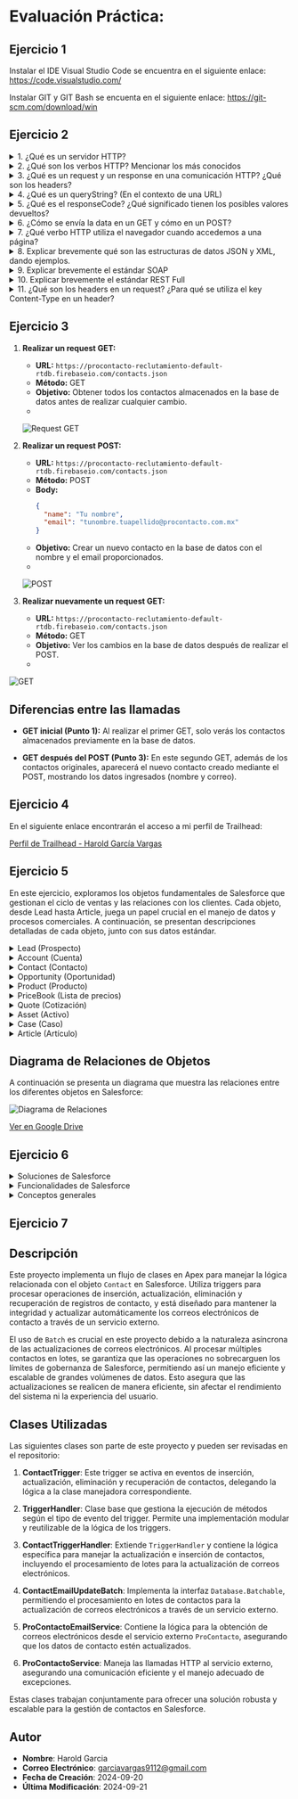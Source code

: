 # Evaluación Práctica:

## Ejercicio 1
Instalar el IDE Visual Studio Code se encuentra en el siguiente enlace: https://code.visualstudio.com/

Instalar GIT y GIT Bash se encuenta en el siguiente enlace: https://git-scm.com/download/win


## Ejercicio 2

<details>
  <summary>1. ¿Qué es un servidor HTTP?</summary>

  Un servidor HTTP es una aplicación que procesa solicitudes HTTP realizadas por un cliente (como un navegador web o una aplicación) y devuelve una respuesta, generalmente en datos JSON, XML. En Salesforce, cuando hacemos llamadas externas (por ejemplo, desde un Apex REST callout), estas interacciones también siguen el protocolo HTTP.

</details>

<details>
  <summary>2. ¿Qué son los verbos HTTP? Mencionar los más conocidos</summary>

  Los verbos HTTP, o métodos, definen el tipo de acción que el cliente quiere realizar sobre el recurso del servidor. Los más conocidos son:

  - **GET**: Para obtener datos del servidor.
  - **POST**: Para enviar datos al servidor, normalmente para crear o procesar información.
  - **PUT**: Para actualizar un recurso existente en el servidor.
  - **DELETE**: Para eliminar un recurso.
  - **PATCH**: Para realizar actualizaciones parciales en un recurso.

</details>

<details>
  <summary>3. ¿Qué es un request y un response en una comunicación HTTP? ¿Qué son los headers?</summary>

  - **Request**: Es el mensaje que un cliente envía al servidor para pedir algún recurso o realizar alguna acción.
  - **Response**: Es la respuesta que el servidor envía de vuelta, normalmente con los datos solicitados o con el resultado de la acción.
  - **Headers**: Son metadatos incluidos tanto en el request como en el response. Proporcionan información adicional, como el tipo de contenido (Content-Type), autenticación (Authorization), etc.

</details>

<details>
  <summary>4. ¿Qué es un queryString? (En el contexto de una URL)</summary>

  Un query string es la parte de una URL que contiene parámetros clave-valor, y comienza después del símbolo `?`. Se utiliza para enviar información adicional al servidor. Ejemplo:
  
  `https://ejemplo.com/api/recursos?nombre=harold&edad=32`  
  Aquí, `nombre` y `edad` son los parámetros enviados al servidor.

</details>

<details>
  <summary>5. ¿Qué es el responseCode? ¿Qué significado tienen los posibles valores devueltos?</summary>

  El responseCode es un código numérico que devuelve el servidor para indicar el resultado de la solicitud HTTP. Algunos códigos comunes son:

  - **200**: OK (la solicitud fue exitosa).
  - **404**: Not Found (el recurso solicitado no fue encontrado).
  - **500**: Internal Server Error (hubo un error en el servidor).
  - **401**: Unauthorized (el cliente no tiene autorización para acceder al recurso).
  - **400**: Bad Request (la solicitud está mal formada).

</details>

<details>
  <summary>6. ¿Cómo se envía la data en un GET y cómo en un POST?</summary>

  - **GET**: La data se envía en la URL, generalmente como un query string.
  - **POST**: La data se envía en el cuerpo de la solicitud, permitiendo enviar estructuras más complejas, como JSON o XML.

</details>

<details>
  <summary>7. ¿Qué verbo HTTP utiliza el navegador cuando accedemos a una página?</summary>

  El navegador utiliza el verbo **GET** cuando se accede a una página web.

</details>

<details>
  <summary>8. Explicar brevemente qué son las estructuras de datos JSON y XML, dando ejemplos.</summary>

  - **JSON (JavaScript Object Notation)**: Es un formato ligero para intercambiar datos. Utiliza pares clave-valor. Ejemplo:
  
    ```json
    {
      "nombre": "Harold",
      "edad": 32
    }
    ```

  - **XML (eXtensible Markup Language)**: Es un formato más verboso que utiliza etiquetas para estructurar los datos. Ejemplo:
  
    ```xml
    <persona>
      <nombre>Harold</nombre>
      <edad>32</edad>
    </persona>
    ```

</details>

<details>
  <summary>9. Explicar brevemente el estándar SOAP</summary>

  **SOAP** es un protocolo que permite enviar datos entre aplicaciones utilizando XML. Es más formal y estructurado que otras formas de comunicación, y suele ser utilizado en sistemas empresariales. En Salesforce, se utiliza mucho para servicios web más estrictos y con validación avanzada.

</details>

<details>
  <summary>10. Explicar brevemente el estándar REST Full</summary>

  **REST** es un estilo de arquitectura que utiliza URLs y los verbos HTTP (GET, POST, PUT, DELETE) para interactuar con recursos a través de internet. En Salesforce, es común utilizar REST para conectarse con otros sistemas o para exponer datos de Salesforce.

</details>

<details>
  <summary>11. ¿Qué son los headers en un request? ¿Para qué se utiliza el key Content-Type en un header?</summary>

  Los headers son metadatos que se envían junto con la solicitud (request) o la respuesta (response) HTTP. El header **Content-Type** especifica el tipo de contenido que se está enviando en el cuerpo de la solicitud o respuesta, como `application/json` para JSON o `text/xml` para XML, indicando al servidor cómo debe interpretar los datos enviados.

</details>

## Ejercicio 3

1. **Realizar un request GET:**
   - **URL:** `https://procontacto-reclutamiento-default-rtdb.firebaseio.com/contacts.json`
   - **Método:** GET
   - **Objetivo:** Obtener todos los contactos almacenados en la base de datos antes de realizar cualquier cambio.
   - 
   ![Request GET](https://drive.google.com/uc?export=view&id=176ClpLeg-ju-5PvaX9oKp_EGKD43ONxS)

2. **Realizar un request POST:**
   - **URL:** `https://procontacto-reclutamiento-default-rtdb.firebaseio.com/contacts.json`
   - **Método:** POST
   - **Body:**
     ```json
     {
       "name": "Tu nombre",
       "email": "tunombre.tuapellido@procontacto.com.mx"
     }
     ```
   - **Objetivo:** Crear un nuevo contacto en la base de datos con el nombre y el email proporcionados.
   - 
   ![POST](https://drive.google.com/uc?export=view&id=1Ajyex69zY40WDPvlI9s3VKblMoNxJNpX)

3. **Realizar nuevamente un request GET:**
   - **URL:** `https://procontacto-reclutamiento-default-rtdb.firebaseio.com/contacts.json`
   - **Método:** GET
   - **Objetivo:** Ver los cambios en la base de datos después de realizar el POST.
   - 
  ![GET](https://drive.google.com/uc?export=view&id=1kGCCDnxFfi_5MktZzDp15x8K2RKXpZtr)   

## Diferencias entre las llamadas

- **GET inicial (Punto 1):** Al realizar el primer GET, solo verás los contactos almacenados previamente en la base de datos.
  
- **GET después del POST (Punto 3):** En este segundo GET, además de los contactos originales, aparecerá el nuevo contacto creado mediante el POST, mostrando los datos ingresados (nombre y correo).

## Ejercicio 4

En el siguiente enlace encontrarán el acceso a mi perfil de Trailhead:

[Perfil de Trailhead - Harold García Vargas](https://www.salesforce.com/trailblazer/hgarciavargas)

## Ejercicio 5

En este ejercicio, exploramos los objetos fundamentales de Salesforce que gestionan el ciclo de ventas y las relaciones con los clientes. Cada objeto, desde Lead hasta Article, juega un papel crucial en el manejo de datos y procesos comerciales. A continuación, se presentan descripciones detalladas de cada objeto, junto con sus datos estándar.


<details>
<summary>Lead (Prospecto)</summary>

Un Lead es un posible cliente o una oportunidad de negocio que aún no ha sido calificado. Representa el primer paso en el ciclo de ventas antes de convertirlo en una cuenta, contacto u oportunidad.

**Datos estándar:**
- Nombre completo
- Empresa
- Cargo
- Correo electrónico
- Teléfono
- Estado del Prospecto

</details>

<details>
<summary>Account (Cuenta)</summary>

Una Account representa una empresa o persona con la que tienes una relación comercial. Es uno de los objetos centrales en Salesforce y agrupa otros objetos como contactos, oportunidades, etc.

**Datos estándar:**
- Nombre de la cuenta
- Tipo de cuenta (cliente, proveedor, etc.)
- Dirección
- Sector
- Número de la cuenta

</details>

<details>
<summary>Contact (Contacto)</summary>

Un Contact es una persona asociada a una cuenta con la que se tiene una relación de negocio. Está relacionado directamente con el objeto Account.

**Datos estándar:**
- Nombre completo
- Correo electrónico
- Teléfono
- Cargo
- Nombre de la cuenta

</details>

<details>
<summary>Opportunity (Oportunidad)</summary>

Una Opportunity representa una oportunidad de negocio o posible venta. Está relacionada con una Account y es parte del ciclo de ventas, desde la negociación hasta el cierre.

**Datos estándar:**
- Nombre de la oportunidad
- Importe
- Etapa de la oportunidad
- Fecha de cierre
- Nombre de la cuenta

</details>

<details>
<summary>Product (Producto)</summary>

Un Product es un bien o servicio que una empresa vende. Se utiliza en conjunto con oportunidades, cotizaciones y pedidos para gestionar las ventas.

**Datos estándar:**
- Nombre del producto
- Código del producto
- Descripción
- Familia de productos
- Activo

</details>

<details>
<summary>PriceBook (Lista de precios)</summary>

Un PriceBook es una lista de precios que contiene productos con precios específicos. Cada cuenta o venta puede estar asociada a una lista de precios.

**Datos estándar:**
- Nombre de la lista de precios
- Activo
- Descripción

</details>

<details>
<summary>Quote (Cotización)</summary>

Una Quote es una oferta formal de precios y condiciones hecha a un cliente potencial para una oportunidad. Está asociada a una oportunidad y contiene productos.

**Datos estándar:**
- Nombre de la cotización
- Fecha de expiración
- Nombre de la oportunidad
- Total del monto
- Estado

</details>

<details>
<summary>Asset (Activo)</summary>

Un Asset es un bien o producto que el cliente ha comprado o que está usando, como un historial de ventas. Está relacionado con una cuenta.

**Datos estándar:**
- Nombre del activo
- Nombre del Producto
- Número de serie
- Nombre de la Cuenta
- Fecha de compra

</details>

<details>
<summary>Case (Caso)</summary>

Un Case es un registro de un problema o pregunta presentada por un cliente, comúnmente utilizado en el servicio de atención al cliente.

**Datos estándar:**
- Asunto
- Estado
- Prioridad
- Nombre de la cuenta
- Nombre del contacto
- Fecha de cierre

</details>

<details>
<summary>Article (Artículo)</summary>

Un Article es un documento de conocimiento que puede incluir soluciones a problemas comunes, guías o preguntas frecuentes. Está relacionado con la base de conocimiento en Salesforce.

**Datos estándar:**
- Título del artículo
- Categoría
- Contenido del artículo
- Fecha de publicación

</details>

## Diagrama de Relaciones de Objetos

A continuación se presenta un diagrama que muestra las relaciones entre los diferentes objetos en Salesforce:

![Diagrama de Relaciones](https://drive.google.com/uc?id=1ivafrRZMseJAgXkoY7bL-W-YJCA5_z_C)

[Ver en Google Drive](https://drive.google.com/file/d/1ivafrRZMseJAgXkoY7bL-W-YJCA5_z_C/view?usp=sharing)


## Ejercicio 6

<details>
<summary>Soluciones de Salesforce</summary>

A. **¿Qué es Salesforce?**  
Salesforce es una plataforma de CRM basada en la nube que ayuda a las empresas a gestionar relaciones con sus clientes, automatizar ventas, servicios, marketing y otros procesos de negocio.

B. **¿Qué es Sales Cloud?**  
Sales Cloud es una solución de Salesforce diseñada para gestionar el ciclo de ventas, incluyendo la generación de leads, oportunidades, y la gestión de contactos y cuentas.

C. **¿Qué es Service Cloud?**  
Service Cloud es una solución de Salesforce enfocada en la atención al cliente. Permite gestionar casos, ofrecer soporte omnicanal, y mejorar la experiencia de servicio.

D. **¿Qué es Health Cloud?**  
Health Cloud es una solución diseñada para el sector de la salud que permite a los proveedores gestionar de forma integral la información del paciente y mejorar la atención personalizada.

E. **¿Qué es Marketing Cloud?**  
Marketing Cloud es una plataforma de marketing digital que permite a las empresas planificar, personalizar y gestionar campañas multicanal (email, redes sociales, SMS) para interactuar con clientes.

</details>

<details>
<summary>Funcionalidades de Salesforce</summary>

A. **¿Qué es un RecordType?**  
Un Record Type permite personalizar procesos, layouts y selección de valores de picklist para diferentes tipos de registros de un mismo objeto.

B. **¿Qué es un ReportType?**  
Un Report Type define los objetos y relaciones que estarán disponibles para generar un informe en Salesforce.

C. **¿Qué es un Page Layout?**  
Un Page Layout determina cómo se presentan los campos, botones, y otros elementos visuales en la interfaz de un registro para los usuarios.

D. **¿Qué es un Compact Layout?**  
Un Compact Layout es una vista simplificada que muestra los campos clave de un registro en espacios reducidos como la vista previa o los dispositivos móviles.

E. **¿Qué es un Perfil?**  
Un perfil es una configuración que define los permisos y el acceso a objetos, campos y funciones para un grupo de usuarios en Salesforce.

F. **¿Qué es un Rol?**  
Un rol define la jerarquía de acceso a registros, controlando quién puede ver o modificar registros en función de la posición en la organización.

G. **¿Qué es un Validation Rule?**  
Una Validation Rule es una regla que verifica si los datos ingresados en un campo cumplen con criterios específicos antes de poder guardar el registro.

H. **¿Qué diferencia hay entre una relación Master-Detail y Lookup?**  
Una relación Master-Detail establece una relación de dependencia fuerte entre dos objetos, donde el detalle depende del maestro. En una relación Lookup, los objetos están relacionados pero son independientes entre sí.

I. **¿Qué es un Sandbox?**  
Un Sandbox es un entorno aislado donde se puede desarrollar y probar cambios sin afectar la producción.

J. **¿Qué es un ChangeSet?**  
Un ChangeSet es una herramienta que permite mover configuraciones y personalizaciones entre diferentes entornos de Salesforce (ej. de un sandbox a producción).

K. **¿Para qué sirve el import Wizard de Salesforce?**  
El Import Wizard permite importar datos de forma masiva a Salesforce para objetos estándar y personalizados de manera fácil y guiada.

L. **¿Para qué sirve la funcionalidad Web to Lead?**  
La funcionalidad Web to Lead permite capturar leads directamente desde un formulario web y almacenarlos en Salesforce para su seguimiento.

M. **¿Para qué sirve la funcionalidad Web to Case?**  
Web to Case permite capturar solicitudes o problemas de clientes desde un formulario web y crear casos automáticamente en Salesforce para su gestión.

N. **¿Para qué sirve la funcionalidad Omnichannel?**  
Omnichannel distribuye automáticamente las solicitudes de servicio (casos, chats, etc.) a los agentes disponibles según su capacidad y habilidades.

O. **¿Para qué sirve la funcionalidad Chatter?**  
Chatter es una herramienta de colaboración dentro de Salesforce que permite a los empleados comunicarse, compartir archivos y actualizaciones en tiempo real.

</details>

<details>
<summary>Conceptos generales</summary>

A. **¿Qué significa SaaS?**  
SaaS (Software as a Service) es un modelo de entrega de software en el que las aplicaciones se alojan en la nube y se acceden a través de internet.

B. **¿Salesforce es SaaS?**  
Sí, Salesforce es un servicio SaaS porque proporciona software y funcionalidades a través de la nube sin necesidad de instalación local.

C. **¿Qué significa que una solución sea Cloud?**  
Una solución Cloud es un servicio o aplicación que se ejecuta en servidores en la nube y se accede a través de internet.

D. **¿Qué significa que una solución sea On-Premise?**  
On-Premise significa que el software se instala y ejecuta en los servidores locales de la empresa, en lugar de en la nube.

E. **¿Qué es un pipeline de ventas?**  
Un pipeline de ventas es la visualización de las diferentes etapas por las que pasan los prospectos antes de convertirse en clientes.

F. **¿Qué es un funnel de ventas?**  
El funnel de ventas es un modelo que representa el proceso de atracción, conversión y cierre de clientes, donde la cantidad de prospectos disminuye en cada etapa.

G. **¿Qué significa Customer Experience?**  
Customer Experience (CX) se refiere a la percepción general que los clientes tienen sobre una empresa basada en todas sus interacciones a lo largo del tiempo.

H. **¿Qué significa omnicanalidad?**  
Omnicanalidad es la integración y colaboración de distintos canales de comunicación para ofrecer una experiencia coherente y fluida al cliente.

I. **¿Qué significa que un negocio sea B2B? ¿Qué significa que un negocio sea B2C?**  
Un negocio B2B (Business to Business) vende productos o servicios a otras empresas, mientras que un negocio B2C (Business to Consumer) vende directamente a consumidores finales.

**¿Qué es un KPI?**  
Un KPI (Key Performance Indicator) es una métrica clave utilizada para medir el éxito o el rendimiento de un proceso o actividad en una empresa.

J. **¿Qué es una API y en qué se diferencia de una Rest API?**  
Una API (Application Programming Interface) es un conjunto de reglas que permite a las aplicaciones comunicarse entre sí. Una Rest API es un tipo de API que sigue los principios del protocolo HTTP y es ampliamente utilizada por su simplicidad y escalabilidad.

K. **¿Qué es un Proceso Batch?**  
Un proceso batch es un tipo de procesamiento que ejecuta operaciones masivas de datos de forma asíncrona, generalmente en segundo plano.

L. **¿Qué es Kanban?**  
Kanban es un método de gestión visual que organiza tareas o proyectos en un tablero dividido en columnas que representan el progreso de las actividades.

M. **¿Qué es un ERP?**  
Un ERP (Enterprise Resource Planning) es un sistema integrado que ayuda a las empresas a gestionar sus procesos de negocio, como finanzas, logística y recursos humanos.

N. **¿Salesforce es un ERP?**  
No, Salesforce es un CRM (Customer Relationship Management) que se enfoca en la gestión de relaciones con clientes, no en la planificación de recursos empresariales como un ERP.

</details>


## Ejercicio 7

## Descripción

Este proyecto implementa un flujo de clases en Apex para manejar la lógica relacionada con el objeto `Contact` en Salesforce. Utiliza triggers para procesar operaciones de inserción, actualización, eliminación y recuperación de registros de contacto, y está diseñado para mantener la integridad y actualizar automáticamente los correos electrónicos de contacto a través de un servicio externo.

El uso de `Batch` es crucial en este proyecto debido a la naturaleza asíncrona de las actualizaciones de correos electrónicos. Al procesar múltiples contactos en lotes, se garantiza que las operaciones no sobrecarguen los límites de gobernanza de Salesforce, permitiendo así un manejo eficiente y escalable de grandes volúmenes de datos. Esto asegura que las actualizaciones se realicen de manera eficiente, sin afectar el rendimiento del sistema ni la experiencia del usuario.

## Clases Utilizadas

Las siguientes clases son parte de este proyecto y pueden ser revisadas en el repositorio:

1. **ContactTrigger**: Este trigger se activa en eventos de inserción, actualización, eliminación y recuperación de contactos, delegando la lógica a la clase manejadora correspondiente.
  
2. **TriggerHandler**: Clase base que gestiona la ejecución de métodos según el tipo de evento del trigger. Permite una implementación modular y reutilizable de la lógica de los triggers.
  
3. **ContactTriggerHandler**: Extiende `TriggerHandler` y contiene la lógica específica para manejar la actualización e inserción de contactos, incluyendo el procesamiento de lotes para la actualización de correos electrónicos.

4. **ContactEmailUpdateBatch**: Implementa la interfaz `Database.Batchable`, permitiendo el procesamiento en lotes de contactos para la actualización de correos electrónicos a través de un servicio externo.

5. **ProContactoEmailService**: Contiene la lógica para la obtención de correos electrónicos desde el servicio externo `ProContacto`, asegurando que los datos de contacto estén actualizados.

6. **ProContactoService**: Maneja las llamadas HTTP al servicio externo, asegurando una comunicación eficiente y el manejo adecuado de excepciones.

Estas clases trabajan conjuntamente para ofrecer una solución robusta y escalable para la gestión de contactos en Salesforce.

## Autor

- **Nombre**: Harold Garcia
- **Correo Electrónico**: garciavargas9112@gmail.com
- **Fecha de Creación**: 2024-09-20
- **Última Modificación**: 2024-09-21






